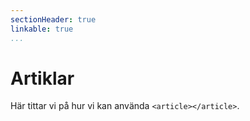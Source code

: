 ```yaml
---
sectionHeader: true
linkable: true
...
```

Artiklar
=======================

Här tittar vi på hur vi kan använda `<article></article>`.

